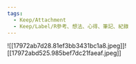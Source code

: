 ```yaml
---
tags:
  - Keep/Attachment
  - Keep/Label/R參考、想法、心得、筆記、紀錄
---
```



![[17972ab7d28.81ef3bb3431bc1a8.jpeg]]![[17972abd525.985bef7dc21faeaf.jpeg]]